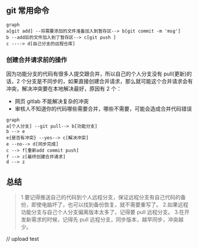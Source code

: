 ## git 常用命令

```mermaid
graph
a[git add] --将需要添加的文件准备加入到暂存区--> b[git commit -m 'msg']
b --add后的文件加入到了暂存区--> c[git push ]
c ----> d[自己分支的远程仓库]
```

### 创建合并请求前的操作

因为功能分支的代码有很多人提交跟合并，所以自己的个人分支没有 pull(更新)的话，2 个分支是不同步的，如果直接创建合并请求，那么就可能这个合并请求会有冲突，解决冲突要在本地解决最好，原因有 2 个：

- 网页 gitlab 不能解决复杂的冲突
- 审核人不知道你的代码哪些需要合并，哪些不需要，可能会造成合并代码错误

```mermaid
graph
a[个人分支] --git pull--> b[功能分支]
b --> e
e{是否有冲突} --yes--> c[解决冲突]
e --no--> d[同步完成]
c --> f[重新add commit push]
f --> z[最终创建合并请求]
d --> z
```

## 总结

> 1.要记得推送自己的代码到个人远程分支，保证远程分支有自己代码的备份，即使电脑坏了，也可以找到备份恢复，就不需要重写了。 2.如果远程功能分支与自己个人分支偏离版本太多了，记得要 pull 远程分支。 3.在开发新需求的时候，记得先 pull 远程分支，同步版本，越早同步，冲突越少。

// upload test
